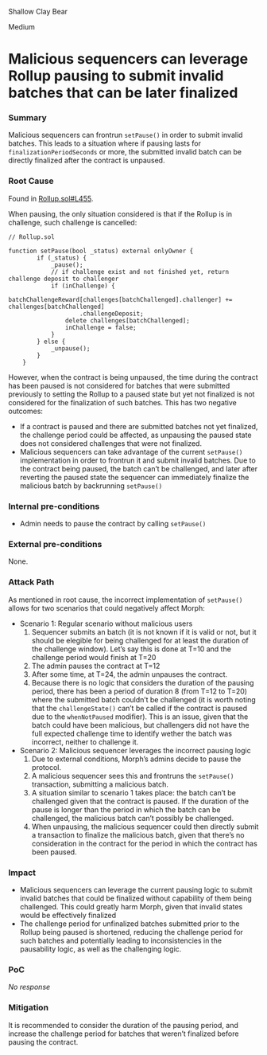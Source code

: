 Shallow Clay Bear

Medium

# Malicious sequencers can leverage Rollup pausing to submit invalid batches that can be later finalized

### Summary

Malicious sequencers can frontrun `setPause()` in order to submit invalid batches. This leads to a situation where if pausing lasts for `finalizationPeriodSeconds` or more, the submitted invalid batch can be directly finalized after the contract is unpaused.

### Root Cause

Found in [Rollup.sol#L455](https://github.com/sherlock-audit/2024-08-morphl2/blob/main/morph/contracts/contracts/l1/rollup/Rollup.sol#L455).

When pausing, the only situation considered is that if the Rollup is in challenge, such challenge is cancelled:

```solidity
// Rollup.sol

function setPause(bool _status) external onlyOwner {
        if (_status) {
            _pause();
            // if challenge exist and not finished yet, return challenge deposit to challenger
            if (inChallenge) {
                batchChallengeReward[challenges[batchChallenged].challenger] += challenges[batchChallenged]
                    .challengeDeposit;
                delete challenges[batchChallenged];
                inChallenge = false;
            }
        } else {
            _unpause();
        }
    }
```

However, when the contract is being unpaused, the time during the contract has been paused is not considered for batches that were submitted previously to setting the Rollup to a paused state but yet not finalized is not considered for the finalization of such batches. This has two negative outcomes:

- If a contract is paused and there are submitted batches not yet finalized, the challenge period could be affected, as unpausing the paused state does not considered challenges that were not finalized.
- Malicious sequencers can take advantage of the current `setPause()` implementation in order to frontrun it and submit invalid batches. Due to the contract being paused, the batch can’t be challenged, and later after reverting the paused state the sequencer can immediately finalize the malicious batch by backrunning `setPause()`

### Internal pre-conditions

- Admin needs to pause the contract by calling `setPause()`

### External pre-conditions

None.

### Attack Path

As mentioned in root cause, the incorrect implementation of `setPause()` allows for two scenarios that could negatively affect Morph:

- Scenario 1: Regular scenario without malicious users
    1. Sequencer submits an batch (it is not known if it is valid or not, but it should be elegible for being challenged for at least the duration of the challenge window). Let’s say this is done at T=10 and the challenge period would finish at T=20
    2. The admin pauses the contract at T=12
    3. After some time, at T=24, the admin unpauses the contract.
    4. Because there is no logic that considers the duration of the pausing period, there has been a period of duration 8 (from T=12 to T=20) where the submitted batch couldn’t be challenged (it is worth noting that the `challengeState()` can’t be called if the contract is paused due to the `whenNotPaused` modifier). This is an issue, given that the batch could have been malicious, but challengers did not have the full expected challenge time to identify wether the batch was incorrect, neither to challenge it. 
- Scenario 2: Malicious sequencer leverages the incorrect pausing logic
    1. Due to external conditions, Morph’s admins decide to pause the protocol.
    2. A malicious sequencer sees this and frontruns the `setPause()` transaction, submitting a malicious batch.
    3. A situation similar to scenario 1 takes place: the batch can’t be challenged given that the contract is paused. If the duration of the pause is longer than the period in which the batch can be challenged, the malicious batch can’t possibly be challenged.
    4. When unpausing, the malicious sequencer could then directly submit a transaction to finalize the malicious batch, given that there’s no consideration in the contract for the period in which the contract has been paused.

### Impact

- Malicious sequencers can leverage the current pausing logic to submit invalid batches that could be finalized without capability of them being challenged. This could greatly harm Morph, given that invalid states would be effectively finalized
- The challenge period for unfinalized batches submitted prior to the Rollup being paused is shortened, reducing the challenge period for such batches and potentially leading to inconsistencies in the pausability logic, as well as the challenging logic.

### PoC

_No response_

### Mitigation

It is recommended to consider the duration of the pausing period, and increase the challenge period for batches that weren’t finalized before pausing the contract.